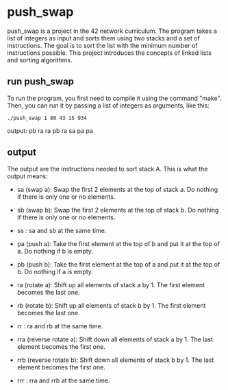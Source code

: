 # push_swap
push_swap is a project in the 42 network curriculum.
The program takes a list of integers as input and sorts them using two stacks and a set of instructions. 
The goal is to sort the list with the minimum number of instructions possible. This project introduces the concepts of linked lists and sorting algorithms.

## run push_swap

To run the program, you first need to compile it using the command "make".
Then, you can run it by passing a list of integers as arguments, like this:

`./push_swap 1 80 43 15 934`

output:
pb
ra
ra
pb
ra
sa
pa
pa

## output

The output are the instructions needed to sort stack A.
This is what the output means:

* sa (swap a): Swap the first 2 elements at the top of stack a.
Do nothing if there is only one or no elements.

* sb (swap b): Swap the first 2 elements at the top of stack b.
Do nothing if there is only one or no elements.

* ss : sa and sb at the same time.

* pa (push a): Take the first element at the top of b and put it at the top of a.
Do nothing if b is empty.

* pb (push b): Take the first element at the top of a and put it at the top of b.
Do nothing if a is empty.
* ra (rotate a): Shift up all elements of stack a by 1.
The first element becomes the last one.

* rb (rotate b): Shift up all elements of stack b by 1.
The first element becomes the last one.

* rr : ra and rb at the same time.

* rra (reverse rotate a): Shift down all elements of stack a by 1.
The last element becomes the first one.

* rrb (reverse rotate b): Shift down all elements of stack b by 1.
The last element becomes the first one.

* rrr : rra and rrb at the same time.
